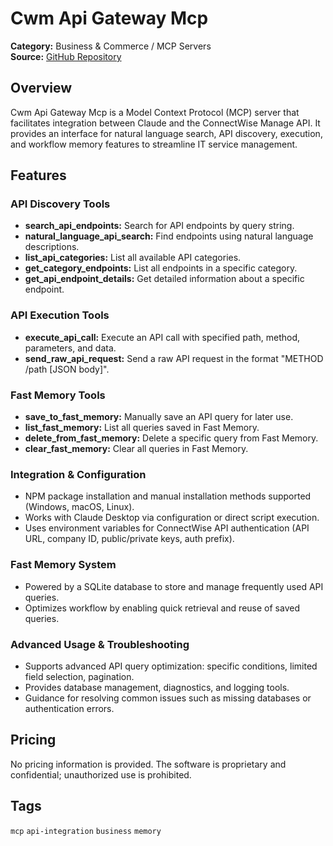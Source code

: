 # Cwm Api Gateway Mcp

**Category:** Business & Commerce / MCP Servers  
**Source:** [GitHub Repository](https://github.com/jasondsmith72/cwm-api-gateway-mcp)

## Overview
Cwm Api Gateway Mcp is a Model Context Protocol (MCP) server that facilitates integration between Claude and the ConnectWise Manage API. It provides an interface for natural language search, API discovery, execution, and workflow memory features to streamline IT service management.

## Features
### API Discovery Tools
- **search_api_endpoints:** Search for API endpoints by query string.
- **natural_language_api_search:** Find endpoints using natural language descriptions.
- **list_api_categories:** List all available API categories.
- **get_category_endpoints:** List all endpoints in a specific category.
- **get_api_endpoint_details:** Get detailed information about a specific endpoint.

### API Execution Tools
- **execute_api_call:** Execute an API call with specified path, method, parameters, and data.
- **send_raw_api_request:** Send a raw API request in the format "METHOD /path [JSON body]".

### Fast Memory Tools
- **save_to_fast_memory:** Manually save an API query for later use.
- **list_fast_memory:** List all queries saved in Fast Memory.
- **delete_from_fast_memory:** Delete a specific query from Fast Memory.
- **clear_fast_memory:** Clear all queries in Fast Memory.

### Integration & Configuration
- NPM package installation and manual installation methods supported (Windows, macOS, Linux).
- Works with Claude Desktop via configuration or direct script execution.
- Uses environment variables for ConnectWise API authentication (API URL, company ID, public/private keys, auth prefix).

### Fast Memory System
- Powered by a SQLite database to store and manage frequently used API queries.
- Optimizes workflow by enabling quick retrieval and reuse of saved queries.

### Advanced Usage & Troubleshooting
- Supports advanced API query optimization: specific conditions, limited field selection, pagination.
- Provides database management, diagnostics, and logging tools.
- Guidance for resolving common issues such as missing databases or authentication errors.

## Pricing
No pricing information is provided. The software is proprietary and confidential; unauthorized use is prohibited.

## Tags
`mcp` `api-integration` `business` `memory`